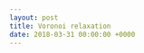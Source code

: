 ```yaml
---
layout: post
title: Voronoi relaxation
date: 2018-03-31 00:00:00 +0000
---
```

<script src="https://cdnjs.cloudflare.com/ajax/libs/d3/4.13.0/d3.min.js" />

<div id="chart"><canvas width="1920" height="960" style="width: 960px; height: 480px;"></canvas></div>


<script>
  var ratio = window.devicePixelRatio || 1,
    width = 960 * ratio,
    height = 480 * ratio,
    n = 1000,
    vertices;

var voronoi = d3.geom.voronoi()
    .clipExtent([[0, 0], [width, height]]);

var canvas = d3.select("#chart").append("canvas")
    .attr("width", width)
    .attr("height", height)
    .style("width", width / ratio + "px")
    .style("height", height / ratio + "px")
    .on("click", function() {
      var mouse = d3.mouse(this);
      reset(mouse[0] * ratio, mouse[1] * ratio);
    });

var context = canvas.node().getContext("2d");
context.fillStyle = "#00f";
context.lineWidth = .5 * ratio;
context.strokeStyle = "#000";

var iterations,
    format = d3.format(",f");

d3.timer(redraw);

reset(width / 2, height / 2);

function mean(data) {
    if (data.length < 1) return 0;
    return data.reduce(function(memo, num) { return memo + num; }, 0)/data.length;
  }
function stdev(data) {
    if (data.length < 1) return 0;
    var setMean = mean(data);
    var totalDeviation = data.reduce(function(memo, num){ return memo + Math.pow(setMean - num, 2);  },0);
    return Math.sqrt(totalDeviation/data.length);
}

function get_color(irregularity, size, sides) {
  var max_irregularity = 20 / (Math.pow(width * height / n, 0.25) * 4);
  irregularity /= max_irregularity;
  var hue = irregularity * 360;
  hue += Date.now()/100;

  var max_size = Math.sqrt(width * height / n) * 4;
  size /= max_size;

  if (sides == 4) {
    hue -= 180;
  } else if (sides == 5) {
    hue -= 90;
  }

  return d3.hcl(hue % 360, size*80, 80 - size * 60 - (irregularity  * 80));
}


function redraw() {
  var cells = voronoi(vertices),
      dx = 0,
      dy = 0,
      edges = {};

  for (var i = 0, n = cells.length; i < n; ++i) {
    var cell = cells[i];
    if (cell == null) continue;

    var area = d3.geom.polygon(cell).area(),
        centroid = cell.centroid(-1 / (6 * area)),
        vertex = vertices[i],
        δx = centroid[0] - vertex[0],
        δy = centroid[1] - vertex[1];
    dx += Math.abs(δx);
    dy += Math.abs(δy);
    vertex[0] += δx, vertex[1] += δy;

    var p0 = cell[0];
    if (!p0) continue;
    lengths = []
    for (var j = 1; j < cell.length; j++) {
      lengths.push(Math.sqrt(Math.pow(cell[j][1] - cell[j-1][1], 2) + Math.pow(cell[j][0] - cell[j-1][0], 2)))
    }
    context.fillStyle = get_color(stdev(lengths)/Math.sqrt(area), Math.sqrt(area), cell.length);
    context.beginPath();
    context.moveTo(p0[0], p0[1]);
    for (var j = 1, m = cell.length, k0 = p0[0] + "," + p0[1]; j < m; ++j) {
      var p = cell[j];
      context.lineTo(p[0], p[1]);
      var k = p[0] + "," + p[1];
      if (k0 < k) edges[k0 + "," + k] = [p0, p];
      else edges[k + "," + k0] = [p, p0];
      p0 = p, k0 = k;
    }
    context.fill();
  }

  d3.select("#iterations").text(format(++iterations));

  if (dx * dx + dy * dy < 1e-6) return true;
}

function reset(x, y) {
  vertices = d3.range(n).map(function(d) {
    return [x + Math.random() - .5, y + Math.random() - .5];
  });
  iterations = 0;
}
</script>

